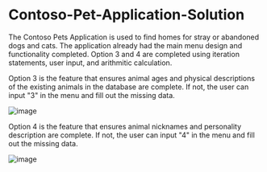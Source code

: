 # Contoso-Pet-Application-Solution

The Contoso Pets Application is used to find homes for stray or abandoned dogs and cats. The application already had the main menu design and functionality completed. 
Option 3 and 4 are completed using iteration statements, user input, and arithmitic calculation. 

Option 3 is the feature that ensures animal ages and physical descriptions of the existing animals in the database are complete. If not, the user can input "3" in the menu and fill out the missing data. 

![image](https://github.com/MuntakaHelali/Contoso-Pet-Application-Solution/assets/57158277/a15fb44a-a954-4c74-9a17-3f6188cdc6d4)


Option 4 is the feature that ensures animal nicknames and personality description are complete. If not, the user can input "4" in the menu and fill out the missing data. 

![image](https://github.com/MuntakaHelali/Contoso-Pet-Application-Solution/assets/57158277/fc1de6e8-2942-421f-9909-84824f8e8c46)
